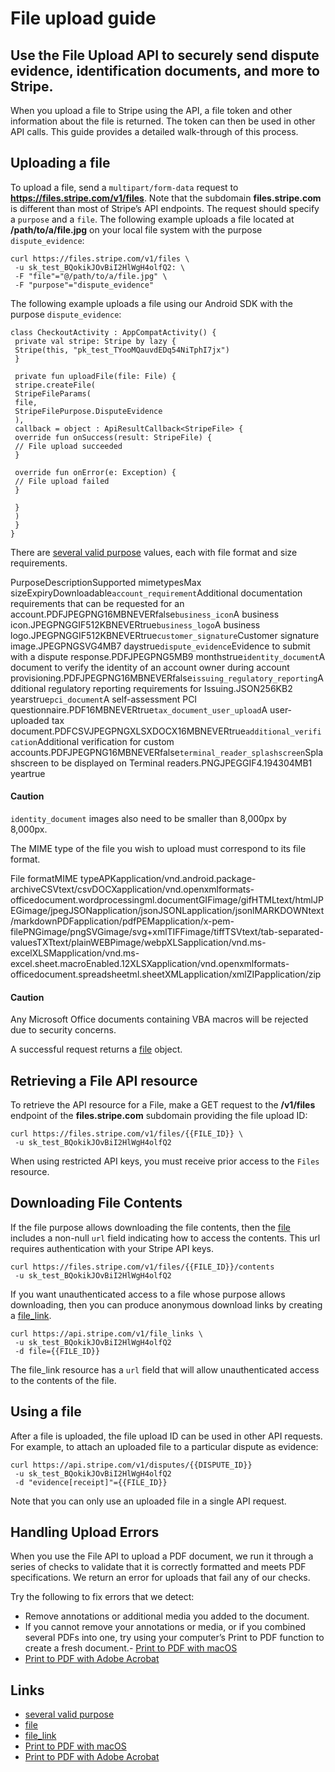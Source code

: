 # File upload guide

## Use the File Upload API to securely send dispute evidence, identification documents, and more to Stripe.

When you upload a file to Stripe using the API, a file token and other
information about the file is returned. The token can then be used in other API
calls. This guide provides a detailed walk-through of this process.

## Uploading a file

To upload a file, send a `multipart/form-data` request to
**https://files.stripe.com/v1/files**. Note that the subdomain
**files.stripe.com** is different than most of Stripe’s API endpoints. The
request should specify a `purpose` and a `file`. The following example uploads a
file located at **/path/to/a/file.jpg** on your local file system with the
purpose `dispute_evidence`:

```
curl https://files.stripe.com/v1/files \
 -u sk_test_BQokikJOvBiI2HlWgH4olfQ2: \
 -F "file"="@/path/to/a/file.jpg" \
 -F "purpose"="dispute_evidence"
```

The following example uploads a file using our Android SDK with the purpose
`dispute_evidence`:

```
class CheckoutActivity : AppCompatActivity() {
 private val stripe: Stripe by lazy {
 Stripe(this, "pk_test_TYooMQauvdEDq54NiTphI7jx")
 }

 private fun uploadFile(file: File) {
 stripe.createFile(
 StripeFileParams(
 file,
 StripeFilePurpose.DisputeEvidence
 ),
 callback = object : ApiResultCallback<StripeFile> {
 override fun onSuccess(result: StripeFile) {
 // File upload succeeded
 }

 override fun onError(e: Exception) {
 // File upload failed
 }

 }
 )
 }
}
```

There are [several valid
purpose](https://docs.stripe.com/api#create_file-purpose) values, each with file
format and size requirements.

PurposeDescriptionSupported mimetypesMax
sizeExpiryDownloadable`account_requirement`Additional documentation requirements
that can be requested for an account.PDFJPEGPNG16MBNEVERfalse`business_icon`A
business icon.JPEGPNGGIF512KBNEVERtrue`business_logo`A business
logo.JPEGPNGGIF512KBNEVERtrue`customer_signature`Customer signature
image.JPEGPNGSVG4MB7 daystrue`dispute_evidence`Evidence to submit with a dispute
response.PDFJPEGPNG5MB9 monthstrue`identity_document`A document to verify the
identity of an account owner during account
provisioning.PDFJPEGPNG16MBNEVERfalse`issuing_regulatory_reporting`Additional
regulatory reporting requirements for Issuing.JSON256KB2
yearstrue`pci_document`A self-assessment PCI
questionnaire.PDF16MBNEVERtrue`tax_document_user_upload`A user-uploaded tax
document.PDFCSVJPEGPNGXLSXDOCX16MBNEVERtrue`additional_verification`Additional
verification for custom
accounts.PDFJPEGPNG16MBNEVERfalse`terminal_reader_splashscreen`Splashscreen to
be displayed on Terminal readers.PNGJPEGGIF4.194304MB1 yeartrue
#### Caution

`identity_document` images also need to be smaller than 8,000px by 8,000px.

The MIME type of the file you wish to upload must correspond to its file format.

File formatMIME
typeAPKapplication/vnd.android.package-archiveCSVtext/csvDOCXapplication/vnd.openxmlformats-officedocument.wordprocessingml.documentGIFimage/gifHTMLtext/htmlJPEGimage/jpegJSONapplication/jsonJSONLapplication/jsonlMARKDOWNtext/markdownPDFapplication/pdfPEMapplication/x-pem-filePNGimage/pngSVGimage/svg+xmlTIFFimage/tiffTSVtext/tab-separated-valuesTXTtext/plainWEBPimage/webpXLSapplication/vnd.ms-excelXLSMapplication/vnd.ms-excel.sheet.macroEnabled.12XLSXapplication/vnd.openxmlformats-officedocument.spreadsheetml.sheetXMLapplication/xmlZIPapplication/zip
#### Caution

Any Microsoft Office documents containing VBA macros will be rejected due to
security concerns.

A successful request returns a [file](https://docs.stripe.com/api/files/object)
object.

## Retrieving a File API resource

To retrieve the API resource for a File, make a GET request to the **/v1/files**
endpoint of the **files.stripe.com** subdomain providing the file upload ID:

```
curl https://files.stripe.com/v1/files/{{FILE_ID}} \
 -u sk_test_BQokikJOvBiI2HlWgH4olfQ2
```

When using restricted API keys, you must receive prior access to the `Files`
resource.

## Downloading File Contents

If the file purpose allows downloading the file contents, then the
[file](https://docs.stripe.com/api/files/object) includes a non-null `url` field
indicating how to access the contents. This url requires authentication with
your Stripe API keys.

```
curl https://files.stripe.com/v1/files/{{FILE_ID}}/contents
 -u sk_test_BQokikJOvBiI2HlWgH4olfQ2
```

If you want unauthenticated access to a file whose purpose allows downloading,
then you can produce anonymous download links by creating a
[file_link](https://docs.stripe.com/api#file_links).

```
curl https://api.stripe.com/v1/file_links \
 -u sk_test_BQokikJOvBiI2HlWgH4olfQ2
 -d file={{FILE_ID}}
```

The file_link resource has a `url` field that will allow unauthenticated access
to the contents of the file.

## Using a file

After a file is uploaded, the file upload ID can be used in other API requests.
For example, to attach an uploaded file to a particular dispute as evidence:

```
curl https://api.stripe.com/v1/disputes/{{DISPUTE_ID}}
 -u sk_test_BQokikJOvBiI2HlWgH4olfQ2
 -d "evidence[receipt]"={{FILE_ID}}
```

Note that you can only use an uploaded file in a single API request.

## Handling Upload Errors

When you use the File API to upload a PDF document, we run it through a series
of checks to validate that it is correctly formatted and meets PDF
specifications. We return an error for uploads that fail any of our checks.

Try the following to fix errors that we detect:

- Remove annotations or additional media you added to the document.
- If you cannot remove your annotations or media, or if you combined several
PDFs into one, try using your computer’s Print to PDF function to create a fresh
document.- [Print to PDF with
macOS](https://support.apple.com/guide/mac-help/save-a-document-as-a-pdf-on-mac-mchlp1531/mac)
- [Print to PDF with Adobe
Acrobat](https://helpx.adobe.com/acrobat/using/print-to-pdf.html)

## Links

- [several valid purpose](https://docs.stripe.com/api#create_file-purpose)
- [file](https://docs.stripe.com/api/files/object)
- [file_link](https://docs.stripe.com/api#file_links)
- [Print to PDF with
macOS](https://support.apple.com/guide/mac-help/save-a-document-as-a-pdf-on-mac-mchlp1531/mac)
- [Print to PDF with Adobe
Acrobat](https://helpx.adobe.com/acrobat/using/print-to-pdf.html)